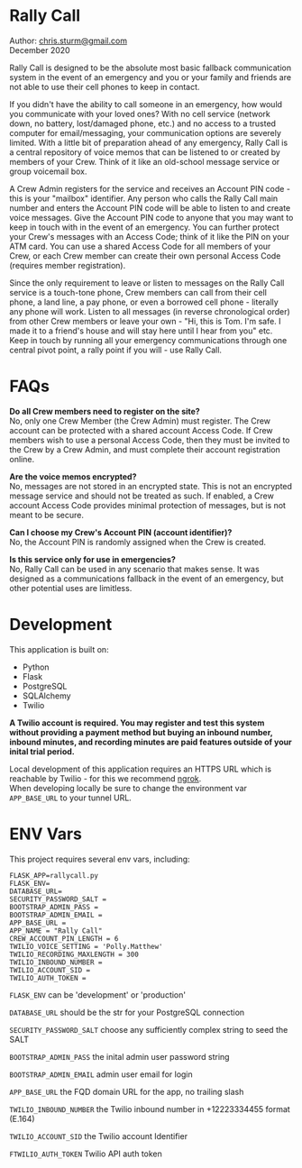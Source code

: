 Rally Call
====    

Author: chris.sturm@gmail.com    
December 2020    

Rally Call is designed to be the absolute most basic fallback communication system in the event of an emergency and you or your family and friends are not able to use their cell phones to keep in contact.    

If you didn't have the ability to call someone in an emergency, how would you communicate with your loved ones? With no cell service (network down, no battery, lost/damaged phone, etc.) and no access to a trusted computer for email/messaging, your communication options are severely limited. With a little bit of preparation ahead of any emergency, Rally Call is a central repository of voice memos that can be listened to or created by members of your Crew. Think of it like an old-school message service or group voicemail box.    

A Crew Admin registers for the service and receives an Account PIN code - this is your "mailbox" identifier. Any person who calls the Rally Call main number and enters the Account PIN code will be able to listen to and create voice messages. Give the Account PIN code to anyone that you may want to keep in touch with in the event of an emergency. You can further protect your Crew's messages with an Access Code; think of it like the PIN on your ATM card. You can use a shared Access Code for all members of your Crew, or each Crew member can create their own personal Access Code (requires member registration).    

Since the only requirement to leave or listen to messages on the Rally Call service is a touch-tone phone, Crew members can call from their cell phone, a land line, a pay phone, or even a borrowed cell phone - literally any phone will work. Listen to all messages (in reverse chronological order) from other Crew members or leave your own - "Hi, this is Tom. I'm safe. I made it to a friend's house and will stay here until I hear from you" etc. Keep in touch by running all your emergency communications through one central pivot point, a rally point if you will - use Rally Call.        


FAQs    
====    
**Do all Crew members need to register on the site?**    
No, only one Crew Member (the Crew Admin) must register. The Crew account can be protected with a shared account Access Code. If Crew members wish to use a personal Access Code, then they must be invited to the Crew by a Crew Admin, and must complete their account registration online.    

**Are the voice memos encrypted?**    
No, messages are not stored in an encrypted state. This is not an encrypted message service and should not be treated as such. If enabled, a Crew account Access Code provides minimal protection of messages, but is not meant to be secure.    

**Can I choose my Crew's Account PIN (account identifier)?**    
No, the Account PIN is randomly assigned when the Crew is created.    

**Is this service only for use in emergencies?**    
No, Rally Call can be used in any scenario that makes sense. It was designed as a communications fallback in the event of an emergency, but other potential uses are limitless.    


Development
====    

This application is built on:    
- Python
- Flask
- PostgreSQL
- SQLAlchemy
- Twilio    

**A Twilio account is required. You may register and test this system without providing a payment method but buying an inbound number, inbound minutes, and recording minutes are paid features outside of your inital trial period.**    

Local development of this application requires an HTTPS URL which is reachable by Twilio - for this we recommend [ngrok](https:ngrok.com).    
When developing locally be sure to change the environment var `APP_BASE_URL` to your tunnel URL.    

ENV Vars    
====    

This project requires several env vars, including:    

```
FLASK_APP=rallycall.py
FLASK_ENV=
DATABASE_URL=
SECURITY_PASSWORD_SALT = 
BOOTSTRAP_ADMIN_PASS = 
BOOTSTRAP_ADMIN_EMAIL = 
APP_BASE_URL = 
APP_NAME = "Rally Call"
CREW_ACCOUNT_PIN_LENGTH = 6
TWILIO_VOICE_SETTING = 'Polly.Matthew'
TWILIO_RECORDING_MAXLENGTH = 300
TWILIO_INBOUND_NUMBER = 
TWILIO_ACCOUNT_SID = 
TWILIO_AUTH_TOKEN = 
```    

`FLASK_ENV` can be 'development' or 'production'    

`DATABASE_URL` should be the str for your PostgreSQL connection    

`SECURITY_PASSWORD_SALT` choose any sufficiently complex string to seed the SALT    

`BOOTSTRAP_ADMIN_PASS` the inital admin user password string    

`BOOTSTRAP_ADMIN_EMAIL` admin user email for login    

`APP_BASE_URL` the FQD domain URL for the app, no trailing slash    

`TWILIO_INBOUND_NUMBER` the Twilio inbound number in +12223334455 format (E.164)    

`TWILIO_ACCOUNT_SID` the Twilio account Identifier    

`FTWILIO_AUTH_TOKEN` Twilio API auth token    

